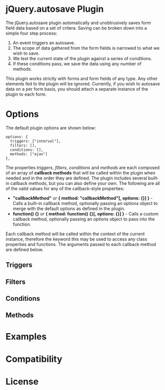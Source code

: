# jQuery.autosave Plugin

The jQuery.autosave plugin automatically and unobtrusively saves form field data based on a set of critera.
Saving can be broken down into a simple four step process:

  1. An event triggers an autosave.
  2. The scope of data gathered from the form fields is narrowed to what we wish to save.
  3. We test the current state of the plugin against a series of conditions.
  4. If these conditions pass, we save the data using any number of methods.

This plugin works strictly with forms and form fields of any type. Any other elements fed to the plugin will
be ignored. Currently, if you wish to autosave data on a per form basis, you should attach a separate instance
of the plugin to each form.

# Options

The default plugin options are shown below:

    options: {
      triggers: ["interval"],
      filters: [],
      conditions: [],
      methods: ["ajax"]
    },

The properties _triggers_, _filters_, _conditions_ and _methods_ are each composed of an array of
**callback methods** that will be called within the plugin when needed and in the order they are defined.
The plugin includes several built-in callback methods, but you can also define your own. The following
are all of the valid values for any of the callback-style properties:

  * **"callbackMethod"** _or_ **{ method: "callbackMethod"[, options: {}] }** - Calls a built-in callback
    method, optionally passing an options object to merge with the default options as defined in the plugin.
  * **function() {}** _or_ **{ method: function() {}[, options: {}] }** - Calls a custom callback method,
    optionally passing an options object to pass into the function.

Each callback method will be called within the context of the current instance, therefore the keyword _this_
may be used to access any class properties and functions. The arguments passed to each callback method are
defined below.

## Triggers

## Filters

## Conditions

## Methods

# Examples

# Compatibility

# License
